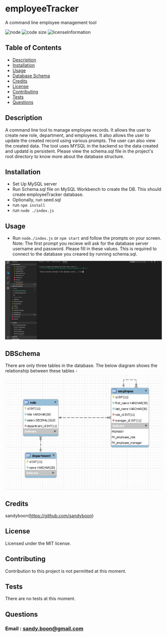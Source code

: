 # employeeTracker

A command line employee management tool

![node](https://img.shields.io/node/v/latest?style=plastic)
![code size](https://img.shields.io/github/languages/code-size/sandyboon/employeeTracker)
![licenseInformation](https://img.shields.io/apm/l/vim-mode)

## Table of Contents

- [Description](#Description)
- [Installation](#Installation)
- [Usage](#Usage)
- [Database Schema](#DBSchema)
- [Credits](#Credits)
- [License](#License)
- [Contributing](#Contributing)
- [Tests](#Tests)
- [Questions](#Questions)

## Description

A command line tool to manage employee records. It allows the user to create new role, department, and employees. It also allows the user to update the created record using various prompts. The user can also view the created data.
The tool uses MYSQL in the backend so the data created and updatd is persistent. Please view the schema.sql file in the project's root directory to know more about the database structure.

## Installation

- Set Up MySQL server
- Run Schema.sql file on MySQL Workbench to create the DB. This should create employeeTracker database.
- Optionally, run seed.sql
- run <code>npm install</code>
- run <code>node ./index.js</code>

## Usage

- Run <code>node./index.js</code> or <code>npm start</code> and follow the prompts on your screen.
  Note: The first prompt you recieve will ask for the database server username and password. Please fill in these values. This is
  required to connect to the database you creared by running schema.sql.

![how to use](./assets/employeeTracker.gif)

## DBSchema

There are only three tables in the database. The below diagram shows the relationship between these tables -
![db schema](./assets/schemaDiagram.JPG)

## Credits

sandyboon(https://github.com/sandyboon)

## License

Licensed under the MIT license.

## Contributing

Contribution to this project is not permitted at this moment.

## Tests

There are no tests at this moment.

## Questions

### Email : sandy.boon@gmail.com
